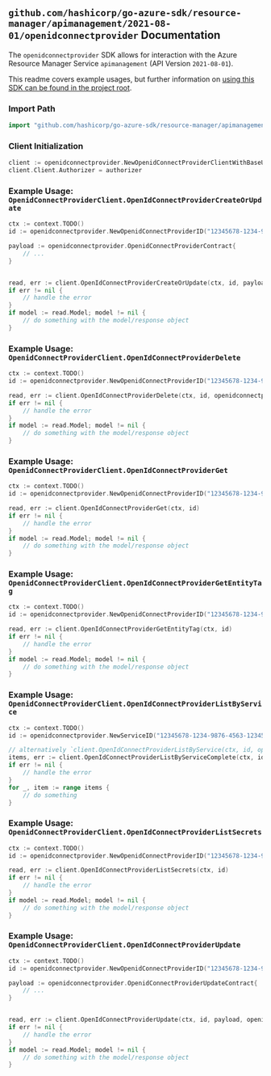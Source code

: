 
## `github.com/hashicorp/go-azure-sdk/resource-manager/apimanagement/2021-08-01/openidconnectprovider` Documentation

The `openidconnectprovider` SDK allows for interaction with the Azure Resource Manager Service `apimanagement` (API Version `2021-08-01`).

This readme covers example usages, but further information on [using this SDK can be found in the project root](https://github.com/hashicorp/go-azure-sdk/tree/main/docs).

### Import Path

```go
import "github.com/hashicorp/go-azure-sdk/resource-manager/apimanagement/2021-08-01/openidconnectprovider"
```


### Client Initialization

```go
client := openidconnectprovider.NewOpenidConnectProviderClientWithBaseURI("https://management.azure.com")
client.Client.Authorizer = authorizer
```


### Example Usage: `OpenidConnectProviderClient.OpenIdConnectProviderCreateOrUpdate`

```go
ctx := context.TODO()
id := openidconnectprovider.NewOpenidConnectProviderID("12345678-1234-9876-4563-123456789012", "example-resource-group", "serviceValue", "opidValue")

payload := openidconnectprovider.OpenidConnectProviderContract{
	// ...
}


read, err := client.OpenIdConnectProviderCreateOrUpdate(ctx, id, payload, openidconnectprovider.DefaultOpenIdConnectProviderCreateOrUpdateOperationOptions())
if err != nil {
	// handle the error
}
if model := read.Model; model != nil {
	// do something with the model/response object
}
```


### Example Usage: `OpenidConnectProviderClient.OpenIdConnectProviderDelete`

```go
ctx := context.TODO()
id := openidconnectprovider.NewOpenidConnectProviderID("12345678-1234-9876-4563-123456789012", "example-resource-group", "serviceValue", "opidValue")

read, err := client.OpenIdConnectProviderDelete(ctx, id, openidconnectprovider.DefaultOpenIdConnectProviderDeleteOperationOptions())
if err != nil {
	// handle the error
}
if model := read.Model; model != nil {
	// do something with the model/response object
}
```


### Example Usage: `OpenidConnectProviderClient.OpenIdConnectProviderGet`

```go
ctx := context.TODO()
id := openidconnectprovider.NewOpenidConnectProviderID("12345678-1234-9876-4563-123456789012", "example-resource-group", "serviceValue", "opidValue")

read, err := client.OpenIdConnectProviderGet(ctx, id)
if err != nil {
	// handle the error
}
if model := read.Model; model != nil {
	// do something with the model/response object
}
```


### Example Usage: `OpenidConnectProviderClient.OpenIdConnectProviderGetEntityTag`

```go
ctx := context.TODO()
id := openidconnectprovider.NewOpenidConnectProviderID("12345678-1234-9876-4563-123456789012", "example-resource-group", "serviceValue", "opidValue")

read, err := client.OpenIdConnectProviderGetEntityTag(ctx, id)
if err != nil {
	// handle the error
}
if model := read.Model; model != nil {
	// do something with the model/response object
}
```


### Example Usage: `OpenidConnectProviderClient.OpenIdConnectProviderListByService`

```go
ctx := context.TODO()
id := openidconnectprovider.NewServiceID("12345678-1234-9876-4563-123456789012", "example-resource-group", "serviceValue")

// alternatively `client.OpenIdConnectProviderListByService(ctx, id, openidconnectprovider.DefaultOpenIdConnectProviderListByServiceOperationOptions())` can be used to do batched pagination
items, err := client.OpenIdConnectProviderListByServiceComplete(ctx, id, openidconnectprovider.DefaultOpenIdConnectProviderListByServiceOperationOptions())
if err != nil {
	// handle the error
}
for _, item := range items {
	// do something
}
```


### Example Usage: `OpenidConnectProviderClient.OpenIdConnectProviderListSecrets`

```go
ctx := context.TODO()
id := openidconnectprovider.NewOpenidConnectProviderID("12345678-1234-9876-4563-123456789012", "example-resource-group", "serviceValue", "opidValue")

read, err := client.OpenIdConnectProviderListSecrets(ctx, id)
if err != nil {
	// handle the error
}
if model := read.Model; model != nil {
	// do something with the model/response object
}
```


### Example Usage: `OpenidConnectProviderClient.OpenIdConnectProviderUpdate`

```go
ctx := context.TODO()
id := openidconnectprovider.NewOpenidConnectProviderID("12345678-1234-9876-4563-123456789012", "example-resource-group", "serviceValue", "opidValue")

payload := openidconnectprovider.OpenidConnectProviderUpdateContract{
	// ...
}


read, err := client.OpenIdConnectProviderUpdate(ctx, id, payload, openidconnectprovider.DefaultOpenIdConnectProviderUpdateOperationOptions())
if err != nil {
	// handle the error
}
if model := read.Model; model != nil {
	// do something with the model/response object
}
```

